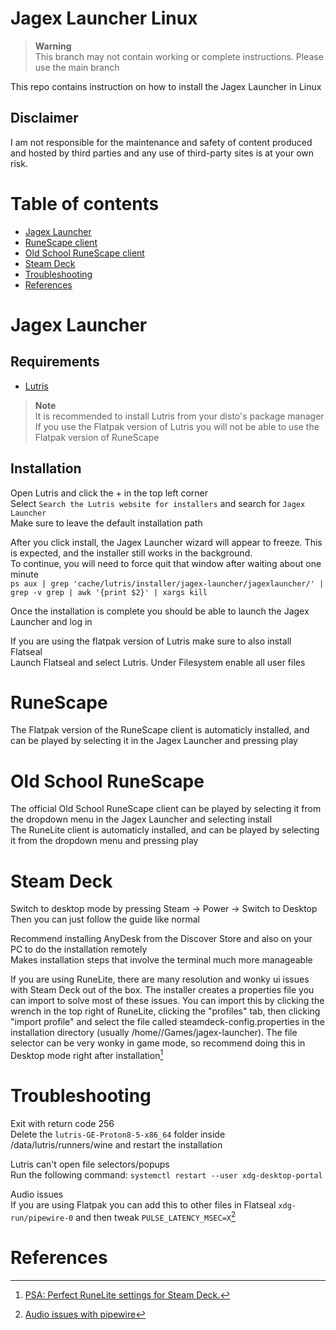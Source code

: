 # Jagex Launcher Linux

> **Warning**<br>
> This branch may not contain working or complete instructions. Please use the main branch

This repo contains instruction on how to install the Jagex Launcher in Linux<br>

## Disclaimer

I am not responsible for the maintenance and safety of content produced and hosted by third parties and any use of third-party sites is at your own risk.

# Table of contents

- [Jagex Launcher](#jagex-launcher)
- [RuneScape client](#runescape)
- [Old School RuneScape client](#old-school-runescape)
- [Steam Deck](#steam-deck)
- [Troubleshooting](#troubleshooting)
- [References](#references)

# Jagex Launcher

## Requirements

- [Lutris](https://lutris.net/downloads)

> **Note**<br>
> It is recommended to install Lutris from your disto's package manager<br>
> If you use the Flatpak version of Lutris you will not be able to use the Flatpak version of RuneScape


## Installation
Open Lutris and click the + in the top left corner<br>
Select `Search the Lutris website for installers` and search for `Jagex Launcher`<br>
Make sure to leave the default installation path

After you click install, the Jagex Launcher wizard will appear to freeze. This is expected, and the installer still works in the background.<br>
To continue, you will need to force quit that window after waiting about one minute<br>
```ps aux | grep 'cache/lutris/installer/jagex-launcher/jagexlauncher/' | grep -v grep | awk '{print $2}' | xargs kill```

Once the installation is complete you should be able to launch the Jagex Launcher and log in

If you are using the flatpak version of Lutris make sure to also install Flatseal<br>
Launch Flatseal and select Lutris. Under Filesystem enable all user files

# RuneScape

The Flatpak version of the RuneScape client is automaticly installed, and can be played by selecting it in the Jagex Launcher and pressing play<br>

# Old School RuneScape

The official Old School RuneScape client can be played by selecting it from the dropdown menu in the Jagex Launcher and selecting install<br>
The RuneLite client is automaticly installed, and can be played by selecting it from the dropdown menu and pressing play

# Steam Deck
Switch to desktop mode by pressing Steam -> Power -> Switch to Desktop  
Then you can just follow the guide like normal

Recommend installing AnyDesk from the Discover Store and also on your PC to do the installation remotely  
Makes installation steps that involve the terminal much more manageable   

If you are using RuneLite, there are many resolution and wonky ui issues with Steam Deck out of the box. The installer creates a properties file you can import to solve most of these issues. You can import this by clicking the wrench in the top right of RuneLite, clicking the "profiles" tab, then clicking "import profile" and select the file called steamdeck-config.properties in the installation directory (usually /home/<user>/Games/jagex-launcher). The file selector can be very wonky in game mode, so recommend doing this in Desktop mode right after installation[^1]

# Troubleshooting
  
Exit with return code 256<br>
Delete the ```lutris-GE-Proton8-5-x86_64``` folder inside /data/lutris/runners/wine and restart the installation
  
Lutris can't open file selectors/popups<br>
Run the following command: `systemctl restart --user xdg-desktop-portal`

Audio issues<br>
If you are using Flatpak you can add this to other files in Flatseal ```xdg-run/pipewire-0``` and then tweak ```PULSE_LATENCY_MSEC=X```[^2]<br>

# References
[^1]: [PSA: Perfect RuneLite settings for Steam Deck.](https://www.reddit.com/r/2007scape/comments/yzbuwc/psa_perfect_runelite_settings_for_steam_deck/)
[^2]: [Audio issues with pipewire](https://twitter.com/fe_calmata/status/1650831866046316549)

